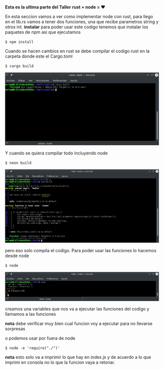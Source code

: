 **Esta es la ultima parte del Taller**
**rust + node = :heart:**

En esta seccion vamos a ver como implementar node con rust, para llego en el lib.rs vamos a tener dos funciones, una que recibe parametros string y otros int.
**instalar**
para poder usar este codigo tenemos que instalar los paquetes de npm
asi que ejecutamos 

`$ npm install `

Cuando se hacen cambios en rust se debe compilar el codigo rust en la carpeta donde este el Cargo.toml

`$ cargo build`

![cargoRust](https://github.com/BerthaBrenes/TalleRust/blob/master/imgs/neonbuild.png)

Y cuando se quiera compilar todo incluyendo node

`$ neon build`

![NeonBuild](https://github.com/BerthaBrenes/TalleRust/blob/master/imgs/NeonBuildpng.png)

pero eso solo compila el codigo. Para poder usar las funciones lo hacemos desde node 

`$ node`

![node](https://github.com/BerthaBrenes/TalleRust/blob/master/imgs/node.png)

creamos una variables que nos va a ejecutar las funciones del codigo y llamamos a las funciones

**nota** debe verificar muy bien cual funcion voy a ejecutar para no llevarse sorpresas

o podemos usar por fuera de node 

`$ node -e 'require("./")'`

**nota** esto solo va a imprimir lo que hay en index.js y de acuerdo a lo que imprimi en consola no lo que la funcion vaya a retonar.
